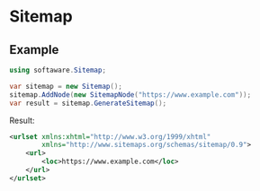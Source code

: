 # Sitemap

## Example
``` csharp
using softaware.Sitemap;

var sitemap = new Sitemap();
sitemap.AddNode(new SitemapNode("https://www.example.com"));
var result = sitemap.GenerateSitemap();
```

Result:
``` xml
<urlset xmlns:xhtml="http://www.w3.org/1999/xhtml" 
		xmlns="http://www.sitemaps.org/schemas/sitemap/0.9">
	<url>
		<loc>https://www.example.com</loc>
	</url>
</urlset>
```

